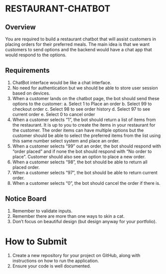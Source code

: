 # RESTAURANT-CHATBOT
## Overview
You are required to build a restaurant chatbot that will assist customers in placing orders for their preferred meals. The main idea is that we want customers to send options and the backend would have a chat app that would respond to the options.

## Requirements
1. ChatBot interface would be like a chat interface.
2. No need for authentication but we should be able to store user session based on devices.
3. When a customer lands on the chatbot page, the bot should send these options to the customer:
    a. Select 1 to Place an order
    b. Select 99 to checkout order
    c. Select 98 to see order history
    d. Select 97 to see current order
    e. Select 0 to cancel order
4. When a customer selects “1”, the bot should return a list of items from the restaurant. It is up to you to create the items in your restaurant for the customer. The order items can have multiple options but the customer should be able to select the preferred items from the list using this same number select system and place an order.
5. When a customer selects “99” out an order, the bot should respond with “order placed” and if none the bot should respond with “No order to place”. Customer should also see an option to place a new order.
6. When a customer selects “98”, the bot should be able to return all placed order.
7. When a customer selects “97”, the bot should be able to return current order.
8. When a customer selects “0”, the bot should cancel the order if there is.

## Notice Board
1. Remember to validate inputs.
2. Remember there are more than one ways to skin a cat.
3. Don’t focus on beautiful design (but design anyway for your portfolio).

# How to Submit
1. Create a new repository for your project on GitHub, along with instructions on how to run the application.
2. Ensure your code is well documented.

<!-- i am building a restaurant chat bot using node js, epxress, socket.io, ejs. I want after i click on "i want to order" option, it should take me to another page listing the food items available -->